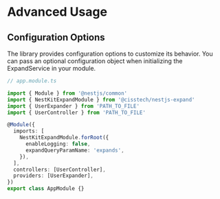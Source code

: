 # Advanced Usage

## Configuration Options

The library provides configuration options to customize its behavior. You can pass an optional configuration object when initializing the ExpandService in your module.

```typescript
// app.module.ts

import { Module } from '@nestjs/common'
import { NestKitExpandModule } from '@cisstech/nestjs-expand'
import { UserExpander } from 'PATH_TO_FILE'
import { UserController } from 'PATH_TO_FILE'

@Module({
  imports: [
    NestKitExpandModule.forRoot({
      enableLogging: false,
      expandQueryParamName: 'expands',
    }),
  ],
  controllers: [UserController],
  providers: [UserExpander],
})
export class AppModule {}
```
